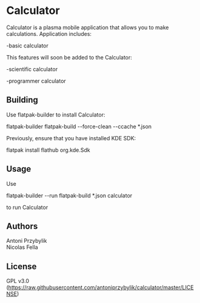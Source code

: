 # Calculator

Calculator is a plasma mobile application that allows you to make calculations. Application includes:

-basic calculator

This features will soon be added to the Calculator:

-scientific calculator

-programmer calculator

## Building

Use flatpak-builder to install Calculator:

flatpak-builder flatpak-build --force-clean --ccache *.json

Previously, ensure that you have installed KDE SDK:

flatpak install flathub org.kde.Sdk

## Usage

Use

flatpak-builder --run flatpak-build *.json calculator

to run Calculator

## Authors

Antoni Przybylik  
Nicolas Fella

## License

GPL v3.0 (https://raw.githubusercontent.com/antoniprzybylik/calculator/master/LICENSE)


